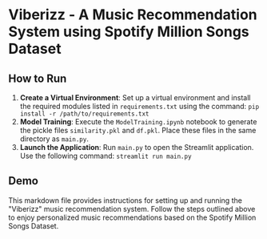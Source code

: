# Viberizz - A Music Recommendation System using Spotify Million Songs Dataset

## How to Run

1. **Create a Virtual Environment**: Set up a virtual environment and install the required modules listed in `requirements.txt` using the command:
           `pip install -r /path/to/requirements.txt`
2. **Model Training**: Execute the `ModelTraining.ipynb` notebook to generate the pickle files `similarity.pkl` and `df.pkl`. Place these files in the same directory as `main.py`.
3. **Launch the Application**: Run `main.py` to open the Streamlit application. Use the following command:
           `streamlit run main.py`

## Demo

This markdown file provides instructions for setting up and running the "Viberizz" music recommendation system. Follow the steps outlined above to enjoy personalized music recommendations based on the Spotify Million Songs Dataset.

